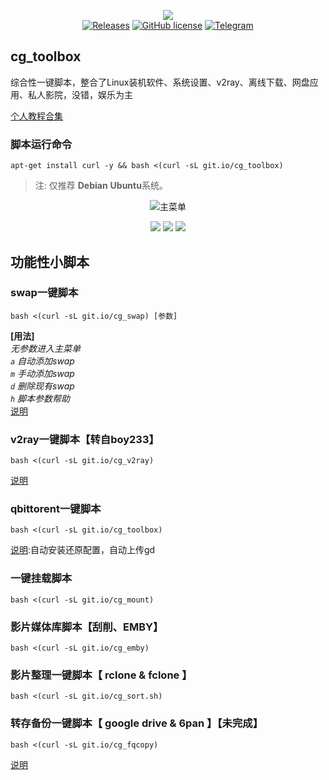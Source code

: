 <p align="center">
<img src="https://github.com/cgkings/script-store/raw/master/logo.jpg" /><br/>
<a href="https://git.io/cg_toolbox" title="GitHub All Releases"><img alt="Releases" src="https://img.shields.io/github/downloads/ronggang/PT-Plugin-Plus/total.svg?label=Downloads"></a>
<a href="https://github.com/cgkings/script-store/raw/master/LICENSE" title="GitHub license"><img src="https://img.shields.io/github/license/ronggang/PT-Plugin-Plus.svg?label=License" alt="GitHub license"/></a>
<a href="https://t.me/Curly_Mouse"><img src="https://img.shields.io/badge/Telegram-Chat-blue.svg?logo=telegram" alt="Telegram"/></a>
</p>

## cg_toolbox
综合性一键脚本，整合了Linux装机软件、系统设置、v2ray、离线下载、网盘应用、私人影院，没错，娱乐为主

[个人教程合集](https://cgking.gitbook.io/linux/)

### 脚本运行命令
```
apt-get install curl -y && bash <(curl -sL git.io/cg_toolbox)
```
> 注: 仅推荐 **Debian** **Ubuntu**系统。

<center><img src="https://github.com/cgkings/script-store/raw/master/image/toolbox_startmenu.jpg" alt="主菜单" /></center>
<p align="center">
<img src="https://github.com/cgkings/script-store/raw/master/image/toolbox_standard.jpg" />     <img src="https://github.com/cgkings/script-store/raw/master/image/toolbox_extend.jpg" />     <img src="https://github.com/cgkings/script-store/raw/master/image/toolbox_benchmark.jpg" />
</p>

## 功能性小脚本

### swap一键脚本
```
bash <(curl -sL git.io/cg_swap) [参数]
```
**[用法]**<br>
*无参数进入主菜单*<br>
*`a` 自动添加swap*<br>
*`m` 手动添加swap*<br>
*`d` 删除现有swap*<br>
*`h` 脚本参数帮助*<br>
[说明](github.com/cgkings/script-store/blob/master/Instruction/swap.md)

### v2ray一键脚本【转自boy233】
```
bash <(curl -sL git.io/cg_v2ray)
```
[说明](github.com/cgkings/v2ray/blob/master/README.md)

### qbittorent一键脚本
```
bash <(curl -sL git.io/cg_toolbox)
```
[说明]():自动安装还原配置，自动上传gd

### 一键挂载脚本
```
bash <(curl -sL git.io/cg_mount)
```

### 影片媒体库脚本【刮削、EMBY】
```
bash <(curl -sL git.io/cg_emby)
```
### 影片整理一键脚本【 rclone & fclone 】
```
bash <(curl -sL git.io/cg_sort.sh)
```
### 转存备份一键脚本【 google drive & 6pan 】【未完成】
```
bash <(curl -sL git.io/cg_fqcopy)
```
[说明]()
